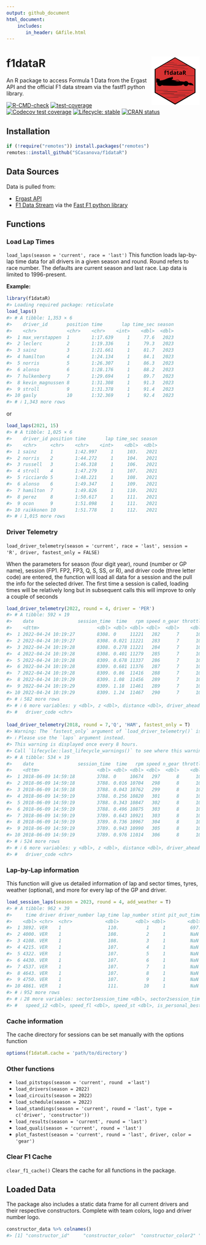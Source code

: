 ```yaml
---
output: github_document
html_document:
    includes:
       in_header: GAfile.html
---
```






# f1dataR <img src='man/figures/logo.png' align="right" width="25%" min-width="120px"/>

An R package to access Formula 1 Data from the Ergast API and the official F1 data stream via the fastf1 python library.

<!-- badges: start -->

[![R-CMD-check](https://github.com/SCasanova/f1dataR/actions/workflows/check-standard.yaml/badge.svg)](https://github.com/SCasanova/f1dataR/actions/workflows/check-standard.yaml)
[![test-coverage](https://github.com/SCasanova/f1dataR/actions/workflows/test-coverage.yaml/badge.svg)](https://github.com/SCasanova/f1dataR/actions/workflows/test-coverage.yaml)
[![Codecov test coverage](https://img.shields.io/codecov/c/github/SCasanova/f1dataR?label=codecov&logo=codecov)](https://app.codecov.io/gh/SCasanova/f1dataR?branch=main)
[![Lifecycle: stable](https://img.shields.io/badge/lifecycle-stable-brightgreen.svg)](https://lifecycle.r-lib.org/articles/stages.html#stable)
[![CRAN status](https://www.r-pkg.org/badges/version/f1dataR)](https://CRAN.R-project.org/package=f1dataR)
<!-- badges: end -->

## Installation


```r
if (!require("remotes")) install.packages("remotes")
remotes::install_github("SCasanova/f1dataR")
```

## Data Sources

Data is pulled from:

* [Ergast API](http://ergast.com/mrd/)
* [F1 Data Stream](https://www.formula1.com/en/f1-live.html) via the [Fast F1 python library](https://theoehrly.github.io/Fast-F1/index.html)

## Functions

### Load Lap Times
`load_laps(season = 'current', race = 'last')`
This function loads lap-by-lap time data for all drivers in a given season
and round. Round refers to race number. The defaults are current season and last race. Lap data is limited to 1996-present.

**Example:**

```r
library(f1dataR)
#> Loading required package: reticulate
load_laps()
#> # A tibble: 1,353 × 6
#>    driver_id       position time       lap time_sec season
#>    <chr>           <chr>    <chr>    <int>    <dbl>  <dbl>
#>  1 max_verstappen  1        1:17.639     1     77.6   2023
#>  2 leclerc         2        1:19.336     1     79.3   2023
#>  3 sainz           3        1:21.661     1     81.7   2023
#>  4 hamilton        4        1:24.134     1     84.1   2023
#>  5 norris          5        1:26.307     1     86.3   2023
#>  6 alonso          6        1:28.176     1     88.2   2023
#>  7 hulkenberg      7        1:29.694     1     89.7   2023
#>  8 kevin_magnussen 8        1:31.308     1     91.3   2023
#>  9 stroll          9        1:31.378     1     91.4   2023
#> 10 gasly           10       1:32.369     1     92.4   2023
#> # ℹ 1,343 more rows
```

or


```r
load_laps(2021, 15)
#> # A tibble: 1,025 × 6
#>    driver_id position time       lap time_sec season
#>    <chr>     <chr>    <chr>    <int>    <dbl>  <dbl>
#>  1 sainz     1        1:42.997     1     103.   2021
#>  2 norris    2        1:44.272     1     104.   2021
#>  3 russell   3        1:46.318     1     106.   2021
#>  4 stroll    4        1:47.279     1     107.   2021
#>  5 ricciardo 5        1:48.221     1     108.   2021
#>  6 alonso    6        1:49.347     1     109.   2021
#>  7 hamilton  7        1:49.826     1     110.   2021
#>  8 perez     8        1:50.617     1     111.   2021
#>  9 ocon      9        1:51.098     1     111.   2021
#> 10 raikkonen 10       1:51.778     1     112.   2021
#> # ℹ 1,015 more rows
```


### Driver Telemetry
`load_driver_telemetry(season = 'current', race = 'last', session = 'R', driver, fastest_only = FALSE)`

When the parameters for season (four digit year), round (number or GP name), session (FP1. FP2, FP3, Q, S, SS, or R), and driver code (three letter code) are entered, the function will load all data for a session and the pull the info for the selected driver. The first time a session is called, loading times will be relatively long but in subsequent calls this will improve to only a couple of seconds


```r
load_driver_telemetry(2022, round = 4, driver = 'PER')
#> # A tibble: 592 × 19
#>    date                session_time  time   rpm speed n_gear throttle brake   drs source  relative_distance status     x
#>    <dttm>                     <dbl> <dbl> <dbl> <dbl>  <dbl>    <dbl> <lgl> <dbl> <chr>               <dbl> <chr>  <dbl>
#>  1 2022-04-24 10:19:27        8308. 0     11221   282      7      100 FALSE     0 interp…        0.00000313 OnTra… -1538
#>  2 2022-04-24 10:19:27        8308. 0.021 11221   283      7      100 FALSE     0 pos            0.000343   OnTra… -1555
#>  3 2022-04-24 10:19:28        8308. 0.278 11221   284      7      100 FALSE     0 car            0.00451    OnTra… -1704
#>  4 2022-04-24 10:19:28        8308. 0.401 11279   285      7      100 FALSE     0 pos            0.00651    OnTra… -1775
#>  5 2022-04-24 10:19:28        8309. 0.678 11337   286      7      100 FALSE     0 car            0.0110     OnTra… -1993
#>  6 2022-04-24 10:19:28        8309. 0.681 11376   287      7      100 FALSE     0 pos            0.0111     OnTra… -1997
#>  7 2022-04-24 10:19:28        8309. 0.86  11416   288      7      100 FALSE     0 pos            0.0140     OnTra… -2189
#>  8 2022-04-24 10:19:29        8309. 1.08  11456   289      7      100 FALSE     0 car            0.0176     OnTra… -2314
#>  9 2022-04-24 10:19:29        8309. 1.18  11461   289      7      100 FALSE     0 pos            0.0193     OnTra… -2381
#> 10 2022-04-24 10:19:29        8309. 1.24  11467   290      7      100 FALSE     0 car            0.0203     OnTra… -2429
#> # ℹ 582 more rows
#> # ℹ 6 more variables: y <dbl>, z <dbl>, distance <dbl>, driver_ahead <chr>, distance_to_driver_ahead <dbl>,
#> #   driver_code <chr>

load_driver_telemetry(2018, round = 7,'Q', 'HAM', fastest_only = T)
#> Warning: The `fastest_only` argument of `load_driver_telemetry()` is deprecated as of f1dataR 1.1.0.
#> ℹ Please use the `laps` argument instead.
#> This warning is displayed once every 8 hours.
#> Call `lifecycle::last_lifecycle_warnings()` to see where this warning was generated.
#> # A tibble: 534 × 19
#>    date                session_time  time   rpm speed n_gear throttle brake   drs source  relative_distance status     x
#>    <dttm>                     <dbl> <dbl> <dbl> <dbl>  <dbl>    <dbl> <lgl> <dbl> <chr>               <dbl> <chr>  <dbl>
#>  1 2018-06-09 14:59:18        3788. 0     10674   297      8      100 FALSE    12 interp…         0.0000273 OnTra…  3245
#>  2 2018-06-09 14:59:18        3788. 0.016 10704   298      8      100 FALSE    12 car             0.000335  OnTra…  3250
#>  3 2018-06-09 14:59:18        3788. 0.043 10762   299      8      100 FALSE    12 pos             0.000855  OnTra…  3258
#>  4 2018-06-09 14:59:19        3788. 0.256 10820   301      8      100 FALSE    12 car             0.00497   OnTra…  3321
#>  5 2018-06-09 14:59:19        3788. 0.343 10847   302      8      100 FALSE    12 pos             0.00667   OnTra…  3342
#>  6 2018-06-09 14:59:19        3788. 0.496 10875   303      8      100 FALSE    12 car             0.00965   OnTra…  3365
#>  7 2018-06-09 14:59:19        3789. 0.643 10921   303      8      100 FALSE    12 pos             0.0125    OnTra…  3380
#>  8 2018-06-09 14:59:19        3789. 0.736 10967   304      8      100 FALSE    12 car             0.0143    OnTra…  3387
#>  9 2018-06-09 14:59:19        3789. 0.943 10990   305      8      100 FALSE    12 pos             0.0184    OnTra…  3401
#> 10 2018-06-09 14:59:19        3789. 0.976 11014   306      8      100 FALSE    12 car             0.0190    OnTra…  3402
#> # ℹ 524 more rows
#> # ℹ 6 more variables: y <dbl>, z <dbl>, distance <dbl>, driver_ahead <chr>, distance_to_driver_ahead <dbl>,
#> #   driver_code <chr>
```

### Lap-by-Lap information

This function will give us detailed information of lap and sector times, tyres, weather (optional), and more for every lap of the GP and driver.



```r
load_session_laps(season = 2023, round = 4, add_weather = T)
#> # A tibble: 962 × 39
#>     time driver driver_number lap_time lap_number stint pit_out_time pit_in_time sector1time sector2time sector3time
#>    <dbl> <chr>  <chr>            <dbl>      <dbl> <dbl>        <dbl>       <dbl>       <dbl>       <dbl>       <dbl>
#>  1 3892. VER    1                 110.          1     1         697.        NaN        NaN          43.2        25.6
#>  2 4000. VER    1                 108.          2     1         NaN         NaN         38.4        43.6        25.6
#>  3 4108. VER    1                 108.          3     1         NaN         NaN         38.5        43.7        25.5
#>  4 4215. VER    1                 107.          4     1         NaN         NaN         37.9        43.4        25.8
#>  5 4322. VER    1                 107.          5     1         NaN         NaN         38.3        43.4        25.8
#>  6 4430. VER    1                 107.          6     1         NaN         NaN         38.3        43.2        25.7
#>  7 4537. VER    1                 107.          7     1         NaN         NaN         38.3        43.0        25.7
#>  8 4643. VER    1                 107.          8     1         NaN         NaN         38.0        43.0        25.7
#>  9 4750. VER    1                 107.          9     1         NaN         NaN         38.0        43.1        25.8
#> 10 4861. VER    1                 111.         10     1         NaN        4860.        37.9        43.4        29.4
#> # ℹ 952 more rows
#> # ℹ 28 more variables: sector1session_time <dbl>, sector2session_time <dbl>, sector3session_time <dbl>, speed_i1 <dbl>,
#> #   speed_i2 <dbl>, speed_fl <dbl>, speed_st <dbl>, is_personal_best <list>, compound <chr>, tyre_life <dbl>, …
```

### Cache information

The cache directory for sessions can be set manually with the options function


```r
options(f1dataR.cache = 'path/to/directory')
```



### Other functions
* `load_pitstops(season = 'current', round  ='last')`
* `load_drivers(season = 2022)`
* `load_circuits(season = 2022)`
* `load_schedule(season = 2022)`
* `load_standings(season = 'current', round = 'last', type = c('driver', 'constructor'))`
* `load_results(season = 'current', round = 'last')`
* `load_quali(season = 'current', round = 'last')`
* `plot_fastest(season = 'current', round = 'last', driver, color = 'gear')`


### Clear F1 Cache
`clear_f1_cache()`
Clears the cache for all functions in the package.

## Loaded Data

The package also includes a static data frame for all current drivers and their respective constructors. Complete with team colors, logo and driver number logo.


```r
constructor_data %>% colnames()
#> [1] "constructor_id"     "constructor_color"  "constructor_color2" "constructor_logo"
```
